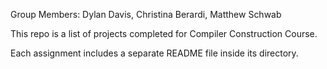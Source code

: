 Group Members: Dylan Davis, Christina Berardi, Matthew Schwab

This repo is a list of projects completed for Compiler Construction Course.

Each assignment includes a separate README file inside its directory.
